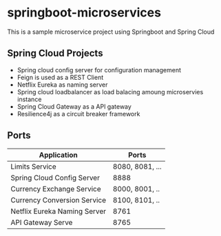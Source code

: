 # springboot-microservices

This is a sample microservice project using Springboot and Spring Cloud

## Spring Cloud Projects
  * Spring cloud config server for configuration management
  * Feign is used as a REST Client
  * Netflix Eureka as naming server
  * Spring cloud loadbalancer as load balacing amoung microservies instance
  * Spring Cloud Gateway as a API gateway
  * Resilience4j  as a circuit breaker framework

## Ports

| Application                   | Ports            |
| ----------------------------- | --------------- |
| Limits Service                | 8080, 8081, ... |
| Spring Cloud Config Server    | 8888            |
| Currency Exchange Service     | 8000, 8001, ..  |
| Currency Conversion Service   | 8100, 8101, ..  |
| Netflix Eureka Naming Server  | 8761            |
| API Gateway Serve             | 8765            |
